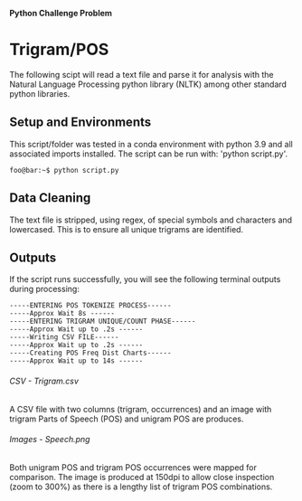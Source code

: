 **Python Challenge Problem**
# Trigram/POS 

The following scipt will read a text file and parse it for analysis with  the Natural Language Processing python library (NLTK) among other standard python libraries.

## Setup and Environments
This script/folder was tested in a conda environment with python 3.9 and all associated imports installed. The script can be run with: 'python script.py'.
```console
foo@bar:~$ python script.py
```
## Data Cleaning
The text file is stripped, using regex, of special symbols and characters and lowercased. This is to ensure all unique trigrams are identified.

## Outputs
If the script runs successfully, you will see the following terminal outputs during processing:

```console
-----ENTERING POS TOKENIZE PROCESS------
-----Approx Wait 8s ------
-----ENTERING TRIGRAM UNIQUE/COUNT PHASE------
-----Approx Wait up to .2s ------
-----Writing CSV FILE------
-----Approx Wait up to .2s ------
-----Creating POS Freq Dist Charts------
-----Approx Wait up to 14s ------
```
###### CSV - Trigram.csv
A CSV file with two columns (trigram, occurrences) and an image with trigram Parts of Speech (POS) and unigram POS are produces.

###### Images - Speech.png
Both unigram POS and trigram POS occurrences were mapped for comparison. The image is produced at 150dpi to allow close inspection (zoom to 300%) as there is a lengthy list of trigram POS combinations.
